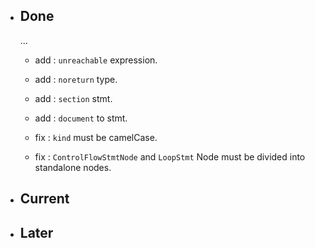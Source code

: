 - ## Done

    ...

    - add : `unreachable` expression.

    - add : `noreturn` type.

    - add : `section` stmt.

    - add : `document` to stmt.

    - fix : `kind` must be camelCase.

    - fix : `ControlFlowStmtNode` and `LoopStmt` Node must be divided into standalone nodes.

- ## Current

- ## Later
